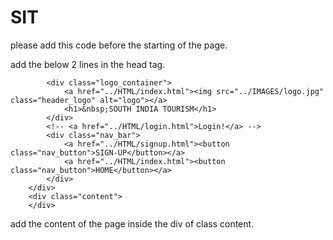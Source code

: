 # SIT
please add this code before the starting of the page.



add the below 2 lines in the head tag.

<link rel="stylesheet" type="text/css" href="../CSS/layout.css">
<link rel="stylesheet" type="text/css" href="../CSS/Karnataka.css">
<div class="wrapper">
        <div class="header">

            <div class="logo_container">
                <a href="../HTML/index.html"><img src="../IMAGES/logo.jpg" class="header_logo" alt="logo"></a>
                <h1>&nbsp;SOUTH INDIA TOURISM</h1>
            </div>
            <!-- <a href="../HTML/login.html">Login!</a> -->
            <div class="nav_bar">
                <a href="../HTML/signup.html"><button class="nav_button">SIGN-UP</button></a>
                <a href="../HTML/index.html"><button class="nav_button">HOME</button></a>
            </div>
        </div>
        <div class="content">
        </div>
</div>

add the content of the page inside the div of class content.
